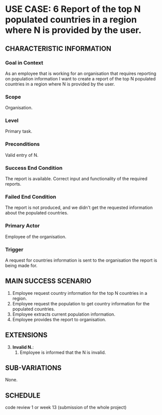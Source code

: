 # USE CASE: 6 Report of the top N populated countries in a region where N is provided by the user.

## CHARACTERISTIC INFORMATION

### Goal in Context

As an employee that is working for an organisation that requires reporting on population information I want to create a report of the top N populated countries in a region where N is provided by the user.

### Scope

Organisation.

### Level

Primary task.

### Preconditions

Valid entry of N.

### Success End Condition

The report is available. Correct input and functionality of the required reports.

### Failed End Condition

The report is not produced, and we didn't get the requested information about the populated countries.

### Primary Actor

Employee of the organisation.

### Trigger

A request for countries information is sent to the organisation the report is being made for.

## MAIN SUCCESS SCENARIO

1. Employee request country information for the top N countries in a region.
2. Employee request the population to get country information for the populated countries.
3. Employee extracts current population information.
4. Employee provides the report to organisation.

## EXTENSIONS

3. **Invalid N.**:
    1. Employee is informed that the N is invalid.

## SUB-VARIATIONS

None.

## SCHEDULE

code review 1 or week 13 (submission of the whole project)
